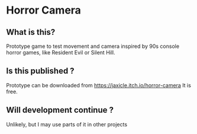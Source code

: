 # Horror Camera

## What is this?

Prototype game to test movement and camera inspired by 90s console horror games, like Resident Evil or Silent Hill.

## Is this published ?

Prototype can be downloaded from https://jaxicle.itch.io/horror-camera
It is free.

## Will development continue ?

Unlikely, but I may use parts of it in other projects
